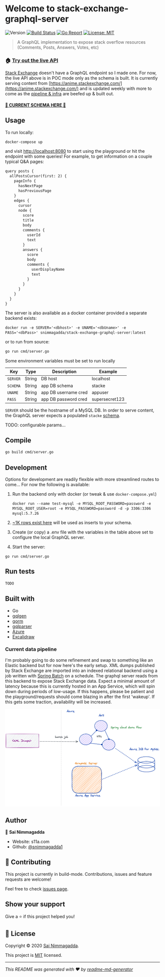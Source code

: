 # Welcome to stack-exchange-graphql-server

![Version](https://img.shields.io/badge/version-0.1.0-blue.svg?cacheSeconds=2592000)
[![Build Status](https://travis-ci.com/snimmagadda1/stack-exchange-graphql-server.svg?branch=master)](https://travis-ci.com/snimmagadda1/stack-exchange-graphql-server)
[![Go Report](https://goreportcard.com/badge/github.com/snimmagadda1/stack-exchange-graphql-server)](https://goreportcard.com/report/github.com/snimmagadda1/stack-exchange-graphql-server)
[![License: MIT](https://img.shields.io/badge/License-MIT-yellow.svg)](LICENSE.md)

> A GraphQL implementation to expose stack overflow resources (Comments, Posts, Answers, Votes, etc)

### 🏠 [Try out the live API](https://stack-exchange-graphql-server.azurewebsites.net/)

[Stack Exchange](https://api.stackexchange.com/docs?tab=category#docs) doesn't have a GraphQL endpoint so I made one. For now, the live API above is in POC mode only as the schema is built. It is currently serving content from [https://anime.stackexchange.com/](https://anime.stackexchange.com/) and is updated weekly with more to come as the [pipeline & infra](https://github.com/snimmagadda1/stackexchange-dump-to-mysql) are beefed up & built out.

#### [🚀 CURRENT SCHEMA HERE 🚀](./graph/schema.graphqls)

## Usage

To run locally:

```
docker-compose up
```

and visit [http://localhost:8080](http://localhost:8080) to start using the playground or hit the endpoint with some queries! For example, to get information on a couple typical Q&A pages:

```
query posts {
  allPostsCursor(first: 2) {
    pageInfo {
      hasNextPage
      hasPreviousPage
    }
    edges {
      cursor
      node {
        score
        title
        body
        comments {
          userId
          text
        }
        answers {
          score
          body
          comments {
            userDisplayName
            text
          }
        }
      }
    }
  }
}

```

The server is also available as a docker container provided a separate backend exists:

```
docker run -e SERVER='<dbhost>' -e UNAME='<dbUname>' -e PASS='<dbPass>' snimmagadda/stack-exchange-graphql-server:latest
```

or to run from source:

```sh
go run cmd/server.go
```

Some environment variables must be set to run locally

| Key      | Type   | Description          | Example        |
| -------- | ------ | -------------------- | -------------- |
| `SERVER` | String | DB host              | localhost      |
| `SCHEMA` | String | app DB schema        | stacke         |
| `UNAME`  | String | app DB username cred | appuser        |
| `PASS`   | String | app DB password cred | supersecret123 |

`SERVER` should be the hostname of a MySQL DB. In order to serve content, the GraphQL server expects a populated `stacke` [schema](https://github.com/snimmagadda1/stack-exchange-dump-to-mysql/blob/master/src/main/resources/schema-base.sql).

TODO: configurable params...

## Compile

```sh
go build cmd/server.go
```

## Development

Options for development are readily flexible with more streamlined routes to come... For now the following is available:

1. Run the backend only with docker (or tweak & use `docker-compose.yml`)
    ```
    docker run --name test-mysql -e MYSQL_ROOT_PASSWORD=password -e MYSQL_ROOT_USER=root -e MYSQL_PASSWORD=password -d -p 3306:3306 mysql:5.7.26
    ```
2. [~1K rows exist here](/dev/seed.sql) will be used as inserts to your schema.

3. Create (or copy) a .env file with the variables in the table above set to configure the local GraphQL server.
4. Start the server:

```
go run cmd/server.go
```

## Run tests

```sh
TODO
```

## Built with

-   Go
-   [gqlgen](https://github.com/99designs/gqlgen)
-   [gorm](https://github.com/go-gorm/gorm)
-   [gqlparser](https://github.com/vektah/gqlparser)
-   [Azure](https://azure.microsoft.com/en-us/)
-   [Excalidraw](https://github.com/excalidraw/excalidraw)

### Current data pipeline

I'm probably going to do some refinement and swap to something like an Elastic backend but for now here's the early setup. XML dumps published by Stack Exchange are imported into an indexed relational backend using a job written with [Spring Batch](https://github.com/spring-projects/spring-batch) on a schedule. The graphql server reads from this backend to expose Stack Exchange data. Expect a minimal amount of latency because this is currently hosted in an App Service, which will spin down during periods of low-usage. If this happens, please be patient and the playground/requests should come blazing in after the first 'wakeup'. If this gets some traction, availability will be increased.

![Diagram of current processing pipeline](pipeline_current.png)

## Author

👤 **Sai Nimmagadda**

-   Website: s11a.com
-   Github: [@snimmagadda1](https://github.com/snimmagadda1)

## 🤝 Contributing

This project is currently in build-mode. Contributions, issues and feature requests are welcome!

Feel free to check [issues page](https://github.com/snimmagadda1/stack-exchange-graphql/issues).

## Show your support

Give a ⭐️ if this project helped you!

## 📝 License

Copyright © 2020 [Sai Nimmagadda](https://github.com/snimmagadda1).

This project is [MIT](LICENSE.md) licensed.

---

_This README was generated with ❤️ by [readme-md-generator](https://github.com/kefranabg/readme-md-generator)_
